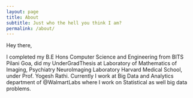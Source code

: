 ```yaml
---
layout: page
title: About
subtitle: Just who the hell you think I am?
permalink: /about/
---
```


Hey there,

I completed my B.E Hons Computer Science and Engineering from BITS Pilani Goa, did my UnderGradThesis at Laboratory of Mathematics of Imaging, Psychiatry NeuroImaging Laboratory Harvard Medical School, under Prof. Yogesh Rathi. Currently I work at Big Data and Analytics department of @WalmartLabs where I work on Statistical as well big data problems. 
